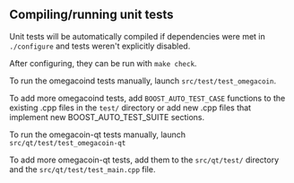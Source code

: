 Compiling/running unit tests
------------------------------------

Unit tests will be automatically compiled if dependencies were met in `./configure`
and tests weren't explicitly disabled.

After configuring, they can be run with `make check`.

To run the omegacoind tests manually, launch `src/test/test_omegacoin`.

To add more omegacoind tests, add `BOOST_AUTO_TEST_CASE` functions to the existing
.cpp files in the `test/` directory or add new .cpp files that
implement new BOOST_AUTO_TEST_SUITE sections.

To run the omegacoin-qt tests manually, launch `src/qt/test/test_omegacoin-qt`

To add more omegacoin-qt tests, add them to the `src/qt/test/` directory and
the `src/qt/test/test_main.cpp` file.

